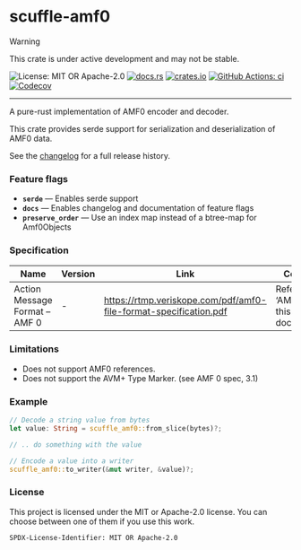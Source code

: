 <!-- cargo-sync-rdme title [[ -->
# scuffle-amf0
<!-- cargo-sync-rdme ]] -->

> [!WARNING]  
> This crate is under active development and may not be stable.

<!-- cargo-sync-rdme badge [[ -->
![License: MIT OR Apache-2.0](https://img.shields.io/crates/l/scuffle-amf0.svg?style=flat-square)
[![docs.rs](https://img.shields.io/docsrs/scuffle-amf0.svg?logo=docs.rs&style=flat-square)](https://docs.rs/scuffle-amf0)
[![crates.io](https://img.shields.io/crates/v/scuffle-amf0.svg?logo=rust&style=flat-square)](https://crates.io/crates/scuffle-amf0)
[![GitHub Actions: ci](https://img.shields.io/github/actions/workflow/status/scufflecloud/scuffle/ci.yaml.svg?label=ci&logo=github&style=flat-square)](https://github.com/scufflecloud/scuffle/actions/workflows/ci.yaml)
[![Codecov](https://img.shields.io/codecov/c/github/scufflecloud/scuffle.svg?label=codecov&logo=codecov&style=flat-square)](https://codecov.io/gh/scufflecloud/scuffle)
<!-- cargo-sync-rdme ]] -->

---

<!-- cargo-sync-rdme rustdoc [[ -->
A pure-rust implementation of AMF0 encoder and decoder.

This crate provides serde support for serialization and deserialization of AMF0 data.

See the [changelog](./CHANGELOG.md) for a full release history.

### Feature flags

* **`serde`** —  Enables serde support
* **`docs`** —  Enables changelog and documentation of feature flags
* **`preserve_order`** —  Use an index map instead of a btree-map for Amf0Objects

### Specification

|Name|Version|Link|Comments|
|----|-------|----|--------|
|Action Message Format – AMF 0|-|<https://rtmp.veriskope.com/pdf/amf0-file-format-specification.pdf>|Refered to as ‘AMF0 spec’ in this documentation|

### Limitations

* Does not support AMF0 references.
* Does not support the AVM+ Type Marker. (see AMF 0 spec, 3.1)

### Example

````rust
// Decode a string value from bytes
let value: String = scuffle_amf0::from_slice(bytes)?;

// .. do something with the value

// Encode a value into a writer
scuffle_amf0::to_writer(&mut writer, &value)?;
````

### License

This project is licensed under the MIT or Apache-2.0 license.
You can choose between one of them if you use this work.

`SPDX-License-Identifier: MIT OR Apache-2.0`
<!-- cargo-sync-rdme ]] -->
